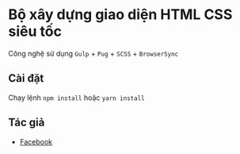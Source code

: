 # Bộ xây dựng giao diện HTML CSS siêu tốc
Công nghệ sử dụng `Gulp` + `Pug` + `SCSS` + `BrowserSync`

## Cài đặt
Chạy lệnh `npm install` hoặc `yarn install`

## Tác giả
- [Facebook](https://www.facebook.com/404.index)
